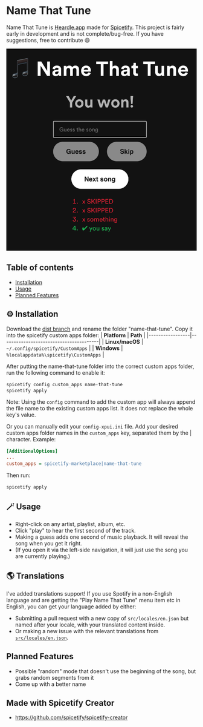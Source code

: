 # Name That Tune

Name That Tune is [Heardle.app](https://www.heardle.app) made for [Spicetify](https://spicetify.app). 
This project is fairly early in development and is not complete/bug-free. If you have suggestions, free to contribute 😄

![Preview screenshot](docs/preview.png)

## Table of contents
  - [Installation](#installation)
  - [Usage](#usage)
  - [Planned Features](#planned-features)

## ⚙️ Installation
Download the [dist branch](https://github.com/theRealPadster/name-that-tune/archive/refs/heads/dist.zip) and rename the folder "name-that-tune". Copy it into the spicetify custom apps folder:
| **Platform**    | **Path**                               |
|-----------------|----------------------------------------|
| **Linux/macOS** | `~/.config/spicetify/CustomApps`       |
| **Windows**     | `%localappdata%\spicetify\CustomApps` |

After putting the name-that-tune folder into the correct custom apps folder, run the following command to enable it:
```
spicetify config custom_apps name-that-tune
spicetify apply
```
Note: Using the `config` command to add the custom app will always append the file name to the existing custom apps list. It does not replace the whole key's value.

Or you can manually edit your `config-xpui.ini` file. Add your desired custom apps folder names in the `custom_apps` key, separated them by the | character.
Example:
```ini
[AdditionalOptions]
...
custom_apps = spicetify-marketplace|name-that-tune
```

Then run:
```
spicetify apply
```

## 🪄 Usage
- Right-click on any artist, playlist, album, etc. 
- Click "play" to hear the first second of the track.
- Making a guess adds one second of music playback. It will reveal the song when you get it right. 
- (If you open it via the left-side navigation, it will just use the song you are currently playing.)

## 🌎 Translations
I've added translations support! If you use Spotify in a non-English language and are getting the "Play Name That Tune" menu item etc in English, you can get your language added by either: 
- Submitting a pull request with a new copy of `src/locales/en.json` but named after your locale, with your translated content inside. 
- Or making a new issue with the relevant translations from [`src/locales/en.json`](https://github.com/theRealPadster/name-that-tune/blob/main/src/locales/en.json). 

## Planned Features
- Possible "random" mode that doesn't use the beginning of the song, but grabs random segments from it
- Come up with a better name

## Made with Spicetify Creator
- https://github.com/spicetify/spicetify-creator
